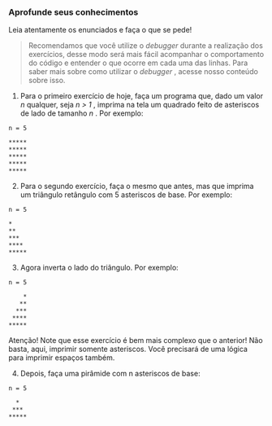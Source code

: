 ### Aprofunde seus conhecimentos

Leia atentamente os enunciados e faça o que se pede!

> Recomendamos que você utilize o *debugger* durante a realização dos exercícios, desse modo será mais fácil acompanhar o comportamento do código e entender o que ocorre em cada uma das linhas. Para saber mais sobre como utilizar o *debugger* , acesse nosso conteúdo sobre isso.

1. Para o primeiro exercício de hoje, faça um programa que, dado um valor *n* qualquer, seja *n > 1* , imprima na tela um quadrado feito de asteriscos de lado de tamanho *n* . Por exemplo:

```
n = 5

*****
*****
*****
*****
*****
```

2. Para o segundo exercício, faça o mesmo que antes, mas que imprima um triângulo retângulo com 5 asteriscos de base. Por exemplo:

```
n = 5

*
**
***
****
*****
```

3. Agora inverta o lado do triângulo. Por exemplo:

```
n = 5

    *
   **
  ***
 ****
*****
```
Atenção! Note que esse exercício é bem mais complexo que o anterior! Não basta, aqui, imprimir somente asteriscos. Você precisará de uma lógica para imprimir espaços também.

4. Depois, faça uma pirâmide com n asteriscos de base:

```
n = 5

  *
 ***
*****
```
